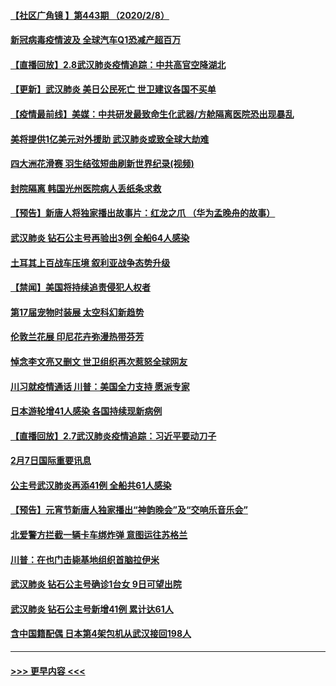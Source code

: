 #### [【社区广角镜  】第443期  （2020/2/8）](../pages/prog202/a102772736.md?t=02090633) 
#### [新冠病毒疫情波及 全球汽车Q1恐减产超百万](../pages/prog202/a102772695.md?t=02090633) 
#### [【直播回放】2.8武汉肺炎疫情追踪：中共高官空降湖北](../pages/prog202/a102772618.md?t=02090633) 
#### [【更新】武汉肺炎 美日公民死亡 世卫建议各国不买单](../pages/prog202/a102770740.md?t=02090633) 
#### [【疫情最前线】美媒：中共研发最致命生化武器/方舱隔离医院恐出现暴乱](../pages/prog202/a102772439.md?t=02090633) 
#### [美将提供1亿美元对外援助 武汉肺炎或致全球大劫难](../pages/prog202/a102772361.md?t=02090633) 
#### [四大洲花滑赛 羽生结弦短曲刷新世界纪录(视频)](../pages/prog202/a102772341.md?t=02090633) 
#### [封院隔离 韩国光州医院病人丢纸条求救](../pages/prog202/a102772282.md?t=02090633) 
#### [【预告】新唐人将独家播出故事片：红龙之爪 （华为孟晚舟的故事）](../pages/prog202/a102767728.md?t=02090633) 
#### [武汉肺炎 钻石公主号再验出3例 全船64人感染](../pages/prog202/a102771726.md?t=02090633) 
#### [土耳其上百战车压境 叙利亚战争态势升级](../pages/prog202/a102772132.md?t=02090633) 
#### [【禁闻】美国将持续追责侵犯人权者](../pages/prog202/a102772042.md?t=02090633) 
#### [第17届宠物时装展 太空科幻新趋势](../pages/prog202/a102772033.md?t=02090633) 
#### [伦敦兰花展 印尼花卉弥漫热带芬芳](../pages/prog202/a102772026.md?t=02090633) 
#### [悼念李文亮又删文 世卫组织再次惹怒全球网友](../pages/prog202/a102771968.md?t=02090633) 
#### [川习就疫情通话 川普：美国全力支持 愿派专家](../pages/prog202/a102771930.md?t=02090633) 
#### [日本游轮增41人感染 各国持续现新病例](../pages/prog202/a102771912.md?t=02090633) 
#### [【直播回放】2.7武汉肺炎疫情追踪：习近平要动刀子](../pages/prog202/a102771649.md?t=02090633) 
#### [2月7日国际重要讯息](../pages/prog202/a102771747.md?t=02090633) 
#### [公主号武汉肺炎再添41例 全船共61人感染](../pages/prog202/a102771703.md?t=02090633) 
#### [【预告】元宵节新唐人独家播出“神韵晚会”及“交响乐音乐会”](../pages/prog202/a102767674.md?t=02090633) 
#### [北爱警方拦截一辆卡车绑炸弹 意图运往苏格兰](../pages/prog202/a102771609.md?t=02090633) 
#### [川普：在也门击毙基地组织首脑拉伊米](../pages/prog202/a102771528.md?t=02090633) 
#### [武汉肺炎 钻石公主号确诊1台女 9日可望出院](../pages/prog202/a102771518.md?t=02090633) 
#### [武汉肺炎 钻石公主号新增41例 累计达61人](../pages/prog202/a102771486.md?t=02090633) 
#### [含中国籍配偶 日本第4架包机从武汉接回198人](../pages/prog202/a102771472.md?t=02090633) 

----
#### [ >>> 更早内容 <<< ](../indexes/prog202-earlier.md)
